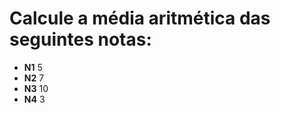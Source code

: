 # Calcule a média aritmética das seguintes notas:

 - **N1** 5
 - **N2** 7
 - **N3** 10
 - **N4** 3
